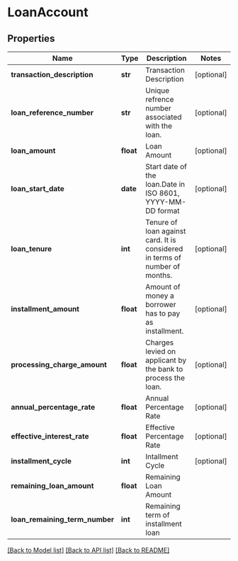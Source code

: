 # LoanAccount

## Properties
Name | Type | Description | Notes
------------ | ------------- | ------------- | -------------
**transaction_description** | **str** | Transaction Description | [optional] 
**loan_reference_number** | **str** | Unique refrence number associated with the loan. | [optional] 
**loan_amount** | **float** | Loan Amount | [optional] 
**loan_start_date** | **date** | Start date of the loan.Date in ISO 8601, YYYY-MM-DD format | [optional] 
**loan_tenure** | **int** | Tenure of loan against card. It is considered in terms of number of months. | [optional] 
**installment_amount** | **float** | Amount of money a borrower has to pay as installment. | [optional] 
**processing_charge_amount** | **float** | Charges levied on applicant by the bank to process the loan. | [optional] 
**annual_percentage_rate** | **float** | Annual Percentage Rate | [optional] 
**effective_interest_rate** | **float** | Effective Percentage Rate | [optional] 
**installment_cycle** | **int** | Intallment Cycle | [optional] 
**remaining_loan_amount** | **float** | Remaining Loan Amount | 
**loan_remaining_term_number** | **int** | Remaining term of installment loan | 

[[Back to Model list]](../README.md#documentation-for-models) [[Back to API list]](../README.md#documentation-for-api-endpoints) [[Back to README]](../README.md)

